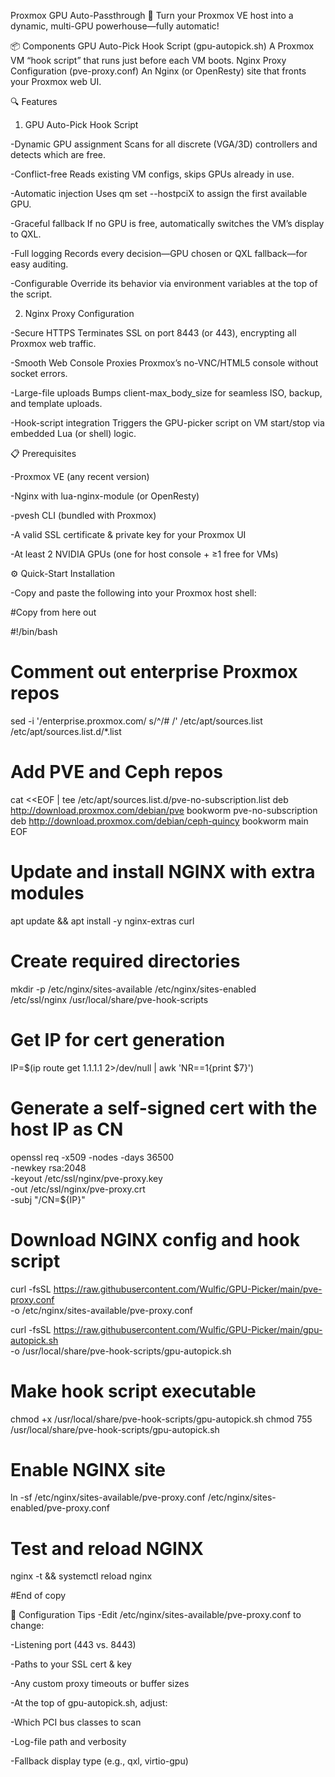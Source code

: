 Proxmox GPU Auto-Passthrough 🚀
Turn your Proxmox VE host into a dynamic, multi-GPU powerhouse—fully automatic!



📦 Components
GPU Auto-Pick Hook Script (gpu-autopick.sh) A Proxmox VM “hook script” that runs just before each VM boots.
Nginx Proxy Configuration (pve-proxy.conf) An Nginx (or OpenResty) site that fronts your Proxmox web UI.



🔍 Features
1. GPU Auto-Pick Hook Script

-Dynamic GPU assignment Scans for all discrete (VGA/3D) controllers and detects which are free.

-Conflict-free Reads existing VM configs, skips GPUs already in use.

-Automatic injection Uses qm set <vmid> --hostpciX to assign the first available GPU.

-Graceful fallback If no GPU is free, automatically switches the VM’s display to QXL.

-Full logging Records every decision—GPU chosen or QXL fallback—for easy auditing.

-Configurable Override its behavior via environment variables at the top of the script.


2. Nginx Proxy Configuration

-Secure HTTPS Terminates SSL on port 8443 (or 443), encrypting all Proxmox web traffic.

-Smooth Web Console Proxies Proxmox’s no-VNC/HTML5 console without socket errors.

-Large-file uploads Bumps client-max_body_size for seamless ISO, backup, and template uploads.

-Hook-script integration Triggers the GPU-picker script on VM start/stop via embedded Lua (or shell) logic.



📋 Prerequisites

-Proxmox VE (any recent version)

-Nginx with lua-nginx-module (or OpenResty)

-pvesh CLI (bundled with Proxmox)

-A valid SSL certificate & private key for your Proxmox UI

-At least 2 NVIDIA GPUs (one for host console + ≥1 free for VMs)



⚙️ Quick-Start Installation

-Copy and paste the following into your Proxmox host shell:



#Copy from here out

#!/bin/bash

# Comment out enterprise Proxmox repos
sed -i '/enterprise.proxmox.com/ s/^/# /' /etc/apt/sources.list /etc/apt/sources.list.d/*.list

# Add PVE and Ceph repos
cat <<EOF | tee /etc/apt/sources.list.d/pve-no-subscription.list
deb http://download.proxmox.com/debian/pve bookworm pve-no-subscription
deb http://download.proxmox.com/debian/ceph-quincy bookworm main
EOF

# Update and install NGINX with extra modules
apt update && apt install -y nginx-extras curl

# Create required directories
mkdir -p /etc/nginx/sites-available /etc/nginx/sites-enabled \
         /etc/ssl/nginx /usr/local/share/pve-hook-scripts

# Get IP for cert generation
IP=$(ip route get 1.1.1.1 2>/dev/null | awk 'NR==1{print $7}')

# Generate a self-signed cert with the host IP as CN
openssl req -x509 -nodes -days 36500 \
  -newkey rsa:2048 \
  -keyout /etc/ssl/nginx/pve-proxy.key \
  -out /etc/ssl/nginx/pve-proxy.crt \
  -subj "/CN=${IP}"

# Download NGINX config and hook script
curl -fsSL https://raw.githubusercontent.com/Wulfic/GPU-Picker/main/pve-proxy.conf \
  -o /etc/nginx/sites-available/pve-proxy.conf

curl -fsSL https://raw.githubusercontent.com/Wulfic/GPU-Picker/main/gpu-autopick.sh \
  -o /usr/local/share/pve-hook-scripts/gpu-autopick.sh

# Make hook script executable
chmod +x /usr/local/share/pve-hook-scripts/gpu-autopick.sh
chmod 755 /usr/local/share/pve-hook-scripts/gpu-autopick.sh

# Enable NGINX site
ln -sf /etc/nginx/sites-available/pve-proxy.conf /etc/nginx/sites-enabled/pve-proxy.conf

# Test and reload NGINX
nginx -t && systemctl reload nginx

#End of copy


🔧 Configuration Tips
-Edit /etc/nginx/sites-available/pve-proxy.conf to change:

-Listening port (443 vs. 8443)

-Paths to your SSL cert & key

-Any custom proxy timeouts or buffer sizes



-At the top of gpu-autopick.sh, adjust:

-Which PCI bus classes to scan

-Log-file path and verbosity

-Fallback display type (e.g., qxl, virtio-gpu)
